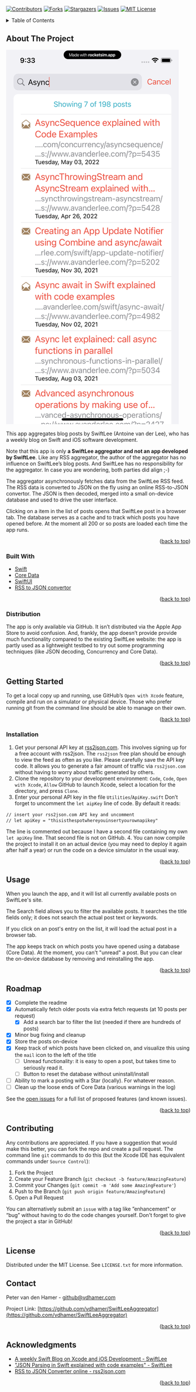<div id="top"></div>

[![Contributors][contributors-shield]][contributors-url]
[![Forks][forks-shield]][forks-url]
[![Stargazers][stars-shield]][stars-url]
[![Issues][issues-shield]][issues-url]
[![MIT License][license-shield]][license-url]

<!-- TABLE OF CONTENTS -->
<details>
  <summary>Table of Contents</summary>
  <ol>
    <li>
      <a href="#about-the-project">About The Project</a>
      <ul>
        <li><a href="#built-with">Built With</a></li>
        <li><a href="#distribution">Distribution</a></li>
      </ul>
    </li>
    <li>
      <a href="#getting-started">Getting Started</a>
      <ul>
        <li><a href="#installation">Installation</a></li>
      </ul>
    </li>
    <li><a href="#usage">Usage</a></li>
    <li><a href="#roadmap">Roadmap</a></li>
    <li><a href="#contributing">Contributing</a></li>
    <li><a href="#license">License</a></li>
    <li><a href="#contact">Contact</a></li>
    <li><a href="#acknowledgments">Acknowledgments</a></li>
  </ol>
</details>

## About The Project
[![Product Name Screen Shot][product-screenshot]](https://github.com/vdhamer/SwiftLeeAggregator)

This app aggregates blog posts by SwiftLee (Antoine van der Lee), who has a weekly blog on Swift and iOS software development. 

Note that this app is only **a SwiftLee aggregator and not an app developed by SwiftLee**. Like any RSS aggregator, the author of the aggregator has no influence on SwiftLee’s blog posts. And SwiftLee has no responsibility for the aggregator. In case you are wondering, both parties did align ;-)

The aggregator asynchronously fetches data from the SwiftLee RSS feed. The RSS data is converted to JSON on the fly using an online RSS-to-JSON convertor. The JSON is then decoded, merged into a small on-device database and used to drive the user interface.

Clicking on a item in the list of posts opens that SwiftLee post in a browser tab. The database serves as a cache and to track which posts you have opened before. At the moment all 200 or so posts are loaded each time the app runs.

<p align="right">(<a href="#top">back to top</a>)</p>

### Built With
* [Swift](https://www.swift.org)
* [Core Data](https://developer.apple.com/documentation/coredata)
* [SwiftUI](https://developer.apple.com/xcode/swiftui/)
* [RSS to JSON convertor](https://rss2json.com/)

<p align="right">(<a href="#top">back to top</a>)</p>

### Distribution
The app is only available via GitHub. It isn’t distributed via the Apple App Store to avoid confusion. And, frankly, the app doesn’t provide provide much functionality compared to the existing SwiftLee website: the app is partly used as a lightweight testbed to try out some programming techniques (like JSON decoding, Concurrency and Core Data).

<p align="right">(<a href="#top">back to top</a>)</p>

## Getting Started
To get a local copy up and running, use GitHub’s `Open with Xcode` feature, compile and run on a simulator or physical device. Those who prefer running git from the command line should be able to manage on their own.

<p align="right">(<a href="#top">back to top</a>)</p>

### Installation
1. Get your personal API key at [rss2json.com](https://rss2json.com/docs). This involves signing up for a free account with rss2json. The `rss2json` free plan should be enough to view the feed as often as you like. Please carefully save the API key code.
It allows you to generate a fair amount of traffic via `rss2json.com` without having to worry about traffic generated by others.
2. Clone the repository to your development environment: `Code`,  `Code`,  `Open with Xcode`, `Allow` GitHub to launch Xcode, select a location for the directory, and press `Clone`.
3. Enter your personal API key in the file `Utilities`/`ApiKey.swift`
Don’t forget to uncomment the `let aipKey` line of code. By default it reads:
```
// insert your rss2json.com API key and uncomment
// let apiKey = "thisisthespotwhereyouinsertyourownapikey" 
```
The line is commented out because I have a second file containing my own `let apiKey` line. That second file is not on GitHub.
4. You can now compile the project to install it on an actual device (you may need to deploy it again after half a year) or run the code on a device simulator in the usual way.

<p align="right">(<a href="#top">back to top</a>)</p>

## Usage
When you launch the app, and it will list all currently available posts on SwiftLee's site.

The Search field allows you to filter the available posts. It searches the title fields only; it does not search the actual post text or keywords.

If you click on an post's entry on the list, it will load the actual post in a browser tab.

The app keeps track on which posts you have opened using a database (Core Data). At the moment, you can't "unread" a post. But you can clear the on-device database by removing and reinstalling the app.

<p align="right">(<a href="#top">back to top</a>)</p>

## Roadmap
- [x] Complete the readme
- [x] Automatically fetch older posts via extra fetch requests (at 10 posts per request)
	- [x] Add a search bar to filter the list (needed if there are hundreds of posts)
- [x] Minor bug fixing and cleanup
- [x] Store the posts on-device
- [x] Keep track of which posts have been clicked on, and visualize this using the `mail` icon to the left of the title
    - [ ] Unread functionality: it is easy to open a post, but takes time to seriously read it.
    - [ ] Button to reset the database without uninstall/install
- [ ] Ability to mark a posting with a Star (locally). For whatever reason.
- [ ] Clean up the loose ends of Core Data (various warnings in the log)

See the [open issues](https://github.com/vdhamer/SwiftLeeAggregator/issues) for a full list of proposed features (and known issues).

<p align="right">(<a href="#top">back to top</a>)</p>

## Contributing
Any contributions are appreciated. If you have a suggestion that would make this better, you can fork the repo and create a pull request.  The command line `git` commands to do this (but the Xcode IDE has equivalent commands under `Source Control`):

1. Fork the Project
2. Create your Feature Branch (`git checkout -b feature/AmazingFeature`)
3. Commit your Changes (`git commit -m 'Add some AmazingFeature'`)
4. Push to the Branch (`git push origin feature/AmazingFeature`)
5. Open a Pull Request

You can alternatively submit an `issue` with a tag like ”enhancement" or “bug” without having to do the code changes yourself. 
Don't forget to give the project a star in GitHub!

<p align="right">(<a href="#top">back to top</a>)</p>

## License
Distributed under the MIT License. See `LICENSE.txt` for more information.

## Contact
Peter van den Hamer - github@vdhamer.com

Project Link: [https://github.com/vdhamer/SwiftLeeAggregator](https://github.com/vdhamer/SwiftLeeAggregator)

<p align="right">(<a href="#top">back to top</a>)</p>

## Acknowledgments

* [A weekly Swift Blog on Xcode and iOS Development - SwiftLee](https://www.avanderlee.com)
* ["JSON Parsing in Swift explained with code examples" - SwiftLee](https://www.avanderlee.com/swift/json-parsing-decoding/)
* [RSS to JSON Converter online - rss2json.com](https://rss2json.com/#rss_url=https%3A%2F%2Fwww.avanderlee.com%2Ffeed)

<p align="right">(<a href="#top">back to top</a>)</p>

<!-- MARKDOWN LINKS & IMAGES -->
<!-- https://www.markdownguide.org/basic-syntax/#reference-style-links -->
[contributors-shield]: https://img.shields.io/github/contributors/vdhamer/SwiftLeeAggregator.svg?style=for-the-badge
[contributors-url]: https://github.com/vdhamer/SwiftLeeAggregator/graphs/contributors
[forks-shield]: https://img.shields.io/github/forks/vdhamer/SwiftLeeAggregator.svg?style=for-the-badge
[forks-url]: https://github.com/vdhamer/SwiftLeeAggregator/network/members
[stars-shield]: https://img.shields.io/github/stars/vdhamer/SwiftLeeAggregator.svg?style=for-the-badge
[stars-url]: https://github.com/vdhamer/SwiftLeeAggregator/stargazers
[issues-shield]: https://img.shields.io/github/issues/vdhamer/SwiftLeeAggregator.svg?style=for-the-badge
[issues-url]: https://github.com/vdhamer/SwiftLeeAggregator/issues
[license-shield]: https://img.shields.io/github/license/vdhamer/SwiftLeeAggregator.svg?style=for-the-badge
[license-url]: https://github.com/vdhamer/SwiftLeeAggregator/blob/main/.github/LICENSE.txt
[product-screenshot]: images/screenshot.png
